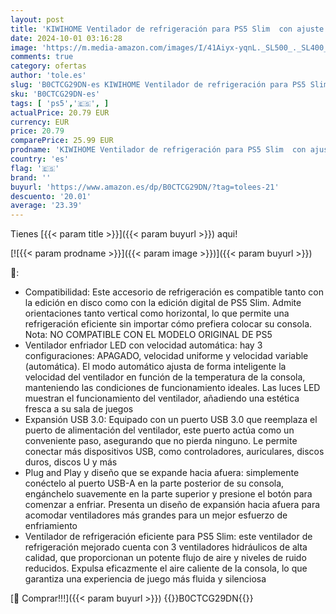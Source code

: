 ```yaml
---
layout: post
title: 'KIWIHOME Ventilador de refrigeración para PS5 Slim  con ajuste de velocidad automática  accesorios de refrigeración más silenciosos con LED y USB3.0 Externo  para PS5 Slim Disc y ediciones digitales'
date: 2024-10-01 03:16:28
image: 'https://m.media-amazon.com/images/I/41Aiyx-yqnL._SL500_._SL400_.jpg'
comments: true
category: ofertas
author: 'tole.es'
slug: 'B0CTCG29DN-es KIWIHOME Ventilador de refrigeración para PS5 Slim con...'
sku: 'B0CTCG29DN-es'
tags: [ 'ps5','🇪🇸', ]
actualPrice: 20.79 EUR
currency: EUR
price: 20.79
comparePrice: 25.99 EUR
prodname: 'KIWIHOME Ventilador de refrigeración para PS5 Slim  con ajuste de velocidad automática  accesorios de refrigeración más silenciosos con LED y USB3.0 Externo  para PS5 Slim Disc y ediciones digitales'
country: 'es'
flag: '🇪🇸'
brand: ''
buyurl: 'https://www.amazon.es/dp/B0CTCG29DN/?tag=tolees-21'
descuento: '20.01'
average: '23.39'
---
```


Tienes [{{< param title >}}]({{< param buyurl >}}) aqui!

[![{{< param prodname >}}]({{< param image >}})]({{< param buyurl >}})

🔎:

- Compatibilidad: Este accesorio de refrigeración es compatible tanto con la edición en disco como con la edición digital de PS5 Slim. Admite orientaciones tanto vertical como horizontal, lo que permite una refrigeración eficiente sin importar cómo prefiera colocar su consola. Nota: NO COMPATIBLE CON EL MODELO ORIGINAL DE PS5
- Ventilador enfriador LED con velocidad automática: hay 3 configuraciones: APAGADO, velocidad uniforme y velocidad variable (automática). El modo automático ajusta de forma inteligente la velocidad del ventilador en función de la temperatura de la consola, manteniendo las condiciones de funcionamiento ideales. Las luces LED muestran el funcionamiento del ventilador, añadiendo una estética fresca a su sala de juegos
- Expansión USB 3.0: Equipado con un puerto USB 3.0 que reemplaza el puerto de alimentación del ventilador, este puerto actúa como un conveniente paso, asegurando que no pierda ninguno. Le permite conectar más dispositivos USB, como controladores, auriculares, discos duros, discos U y más
- Plug and Play y diseño que se expande hacia afuera: simplemente conéctelo al puerto USB-A en la parte posterior de su consola, engánchelo suavemente en la parte superior y presione el botón para comenzar a enfriar. Presenta un diseño de expansión hacia afuera para acomodar ventiladores más grandes para un mejor esfuerzo de enfriamiento
- Ventilador de refrigeración eficiente para PS5 Slim: este ventilador de refrigeración mejorado cuenta con 3 ventiladores hidráulicos de alta calidad, que proporcionan un potente flujo de aire y niveles de ruido reducidos. Expulsa eficazmente el aire caliente de la consola, lo que garantiza una experiencia de juego más fluida y silenciosa

[🛒 Comprar!!!]({{< param buyurl >}})
{{<world>}}B0CTCG29DN{{</world>}}
